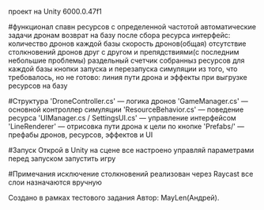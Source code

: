 проект на Unity 6000.0.47f1

#функционал
спавн ресурсов с определенной частотой
автоматические задачи дронам 
возврат на базу после сбора ресурса
интерфейс:
	количество дронов каждой базы
	скорость дронов(общая)
отсутствие столкновений дронов друг с другом и препядствиями(с последним небольшие проблемы)
раздельный счетчик собранныз ресурсов для каждой базы
кнопки запуска и перезапуска симуляции
из того, что требовалось, но не готово: линия пути дрона и эффекты при выгрузке ресурсов на базу

#Структура
'DroneController.cs' — логика дронов
'GameManager.cs' — основной контроллер симуляции
'ResourceBehavior.cs' — поведение ресурса
'UIManager.cs / SettingsUI.cs' — управление интерфейсом
'LineRenderer' — отрисовка пути дрона к цели по кнопке
'Prefabs/' — префабы дронов, ресурсов, эффектов и UI

#Запуск
Открой в Unity 
на сцене все настроено 
управляй параметрами перед запуском
запустить игру

#Примечания 
исключение столкновений реализован через Raycast
все слои назначаются вручную

Создано в рамках тестового задания
Автор: MayLen(Андрей).
